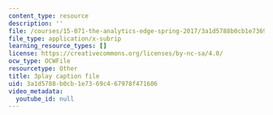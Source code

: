 ```yaml
---
content_type: resource
description: ''
file: /courses/15-071-the-analytics-edge-spring-2017/3a1d5788b0cb1e7369c467978f471606_UVeZhQBNvkE.srt
file_type: application/x-subrip
learning_resource_types: []
license: https://creativecommons.org/licenses/by-nc-sa/4.0/
ocw_type: OCWFile
resourcetype: Other
title: 3play caption file
uid: 3a1d5788-b0cb-1e73-69c4-67978f471606
video_metadata:
  youtube_id: null
---
```

